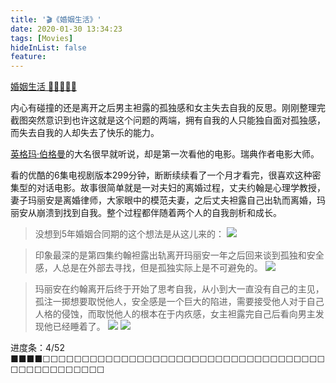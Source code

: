 ```yaml
---
title: '🎬《婚姻生活》'
date: 2020-01-30 13:34:23
tags: [Movies]
hideInList: false
feature: 
---
```


[婚姻生活 🌟🌟🌟🌟🌟](https://movie.douban.com/subject/1292981/)


内心有碰撞的还是离开之后男主袒露的孤独感和女主失去自我的反思。刚刚整理完截图突然意识到也许这就是这个问题的两端，拥有自我的人只能独自面对孤独感，而失去自我的人却失去了快乐的能力。

[英格玛·伯格曼](https://movie.douban.com/celebrity/1054526/)的大名很早就听说，却是第一次看他的电影。瑞典作者电影大师。

看的优酷的6集电视剧版本299分钟，断断续续看了一个月才看完，很喜欢这种密集型的对话电影。故事很简单就是一对夫妇的离婚过程，丈夫约翰是心理学教授，妻子玛丽安是离婚律师，大家眼中的模范夫妻，之后丈夫袒露自己出轨而离婚，玛丽安从崩溃到找到自我。整个过程都伴随着两个人的自我剖析和成长。

> 没想到5年婚姻合同期的这个想法是从这儿来的：
![](https://lilulula.github.io//post-images/1580362961993.jpg)



> 印象最深的是第四集约翰袒露出轨离开玛丽安一年之后回来谈到孤独和安全感，人总是在外部去寻找，但是孤独实际上是不可避免的。
![](https://lilulula.github.io//post-images/1580362975832.jpg)


> 玛丽安在约翰离开后终于开始了思考自我，从小到大一直没有自己的主见，孤注一掷想要取悦他人，安全感是一个巨大的陷进，需要接受他人对于自己人格的侵蚀，而取悦他人的根本在于内疚感，女主袒露完自己后看向男主发现他已经睡着了。
![](https://lilulula.github.io//post-images/1580362996386.jpg)
![](https://lilulula.github.io//post-images/1580363006436.jpg)

进度条：4/52 ■■■■☐☐☐☐☐☐☐☐☐☐☐☐☐☐☐☐☐☐☐☐☐☐☐☐☐☐☐☐☐☐☐☐☐☐☐☐☐☐☐☐☐☐☐☐☐☐☐☐
